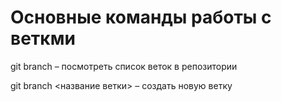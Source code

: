 # Основные команды работы с веткми

git branch – посмотреть список веток в репозитории

git branch <название ветки> – создать новую ветку

